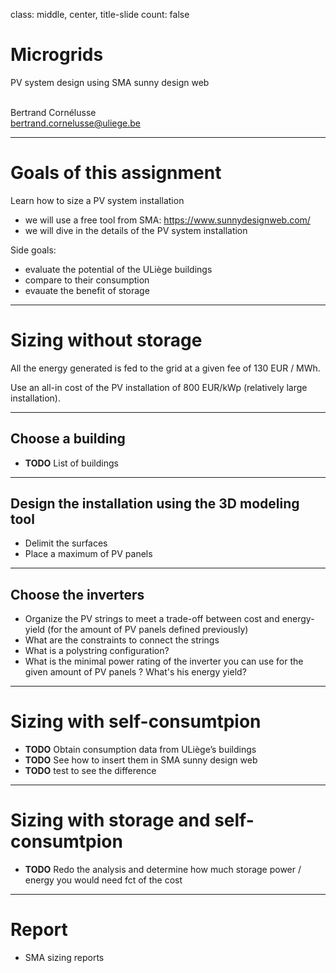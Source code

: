 class: middle, center, title-slide
count: false

# Microgrids

PV system design using SMA sunny design web
<br><br>

Bertrand Cornélusse<br>
[bertrand.cornelusse@uliege.be](mailto:bertrand.cornelusse@uliege.be)

---

# Goals of this assignment

Learn how to size a PV system installation
- we will use a free tool from SMA: https://www.sunnydesignweb.com/
- we will dive in the details of the PV system installation

Side goals:
- evaluate the potential of the ULiège buildings
- compare to their consumption
- evauate the benefit of storage 

---

# Sizing without storage

All the energy generated is fed to the grid at a given fee of 130 EUR / MWh.

Use an all-in cost of the PV installation of 800 EUR/kWp (relatively large installation).


---

## Choose a building

- **TODO** List of buildings 

---

## Design the installation using the 3D modeling tool

 - Delimit the surfaces
 - Place a maximum of PV panels

---

## Choose the inverters

 - Organize the PV strings to meet a trade-off between cost and energy-yield (for the amount of PV panels defined previously)
 - What are the constraints to connect the strings
 - What is a polystring configuration?
 - What is the minimal power rating of the inverter you can use for the given amount of PV panels ? What's his energy yield?

---



#  Sizing with self-consumtpion

 - **TODO** Obtain consumption data from ULiège’s buildings
 - **TODO** See how to insert them in SMA sunny design web
 - **TODO** test to see the difference

---

# Sizing with storage and self-consumtpion

 - **TODO** Redo the analysis and determine how much storage power / energy you would need fct of the cost

---

# Report

 - SMA sizing reports